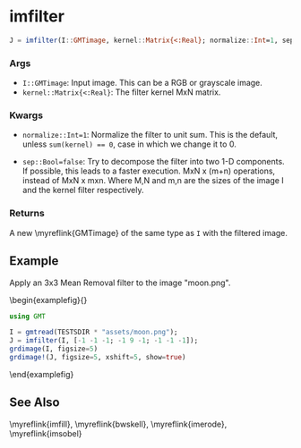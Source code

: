 # imfilter

```julia
J = imfilter(I::GMTimage, kernel::Matrix{<:Real}; normalize::Int=1, sep::Bool=false)::GMTimage
```

### Args
- `I::GMTimage`: Input image. This can be a RGB or grayscale image.
- `kernel::Matrix{<:Real}`: The filter kernel MxN matrix.

### Kwargs
- `normalize::Int=1`: Normalize the filter to unit sum. This is the default, unless ``sum(kernel) == 0``,
   case in which we change it to 0.

- `sep::Bool=false`: Try to decompose the filter into two 1-D components. If possible, this leads
   to a faster execution.  MxN x (m+n) operations, instead of MxN x mxn. Where M,N and m,n are the
   sizes of the image I and the kernel filter respectively.

### Returns
A new \myreflink{GMTimage} of the same type as `I` with the filtered image.

Example
-------

Apply an 3x3 Mean Removal filter to the image "moon.png".

\begin{examplefig}{}
```julia
using GMT

I = gmtread(TESTSDIR * "assets/moon.png");
J = imfilter(I, [-1 -1 -1; -1 9 -1; -1 -1 -1]);
grdimage(I, figsize=5)
grdimage!(J, figsize=5, xshift=5, show=true)
```
\end{examplefig}

See Also
--------

\myreflink{imfill}, \myreflink{bwskell}, \myreflink{imerode}, \myreflink{imsobel}
